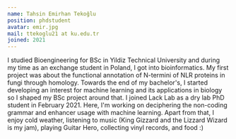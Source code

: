 ```yaml
---
name: Tahsin Emirhan Tekoğlu
position: phdstudent
avatar: emir.jpg
mail: ttekoglu21 at ku.edu.tr
joined: 2021
---
```


<p>
I studied Bioengineering for BSc in Yildiz Technical University and during my time as an exchange student in Poland, I got into bioinformatics. My first project was about the functional annotation of N-termini of NLR proteins in fungi through homology. Towards the end of my bachelor's, I started developing an interest for machine learning and its applications in biology so I shaped my BSc project around that. I joined Lack Lab as a dry lab PhD student in February 2021. Here, I'm working on deciphering the non-coding grammar and enhancer usage with machine learning.
Apart from that, I enjoy cold weather, listening to music (King Gizzard and the Lizzard Wizard is my jam), playing Guitar Hero, collecting vinyl records, and food :)
</p>